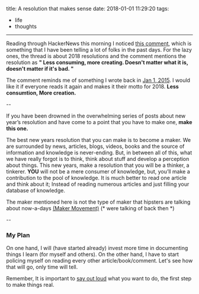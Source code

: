 title: A resolution that makes sense
date: 2018-01-01 11:29:20
tags:
  - life
  - thoughts
---

Reading through HackerNews this morning I noticed [this comment](https://news.ycombinator.com/item?id=16044527), which is something that I have been telling a lot of folks in the past days. For the lazy ones, the thread is about 2018 resolutions and the comment mentions the resolution as **" Less consuming, more creating. Doesn't matter what it is, doesn't matter if it's bad. "**

The comment reminds me of something I wrote back in [Jan 1, 2015](http://guffsuff.tumblr.com/post/106802642795/a-resolution-that-makes-sense). I would like it if everyone reads it again and makes it their motto for 2018. **Less consumtion, More creation.**

--

If you have been drowned in the overwhelming series of posts about new year’s resolution and have come to a point that you have to make one, **make this one.**

The best new years resolution that you can make is to become a maker. We are surrounded by news, articles, blogs, videos, books and the source of information and knowledge is never-ending. But, in between all of this, what we have really forgot is to think, think about stuff and develop a perception about things. This new years, make a resolution that you will be a thinker, a tinkerer. **YOU** will not be a mere consumer of knowledge, but, you’ll make a contribution to the pool of knowledge. It is much better to read one article and think about it; Instead of reading numerous articles and just filling your database of knowledge.

The maker mentioned here is not the type of maker that hipsters are talking about now-a-days [(Maker Movement)](https://en.wikipedia.org/wiki/Maker_culture) (* were talking of back then *)

--

### My Plan

On one hand, I will (have started already) invest more time in documenting things I learn (for myself and others). On the other hand, I have to start policing myself on reading every other article/book/comment. Let's see how that will go, only time will tell.

Remember, It is important to [say out loud](http://avinash.com.np/2015/12/30/Tell.html) what you want to do, the first step to make things real.
